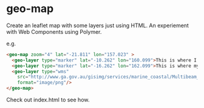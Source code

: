 geo-map
=======

Create an leaflet map with some layers just using HTML. An experiement with Web Components using Polymer.

e.g.

```HTML
<geo-map zoom="4" lat="-21.811" lon="157.023" >
  <geo-layer type="marker" lat="-10.262" lon="160.099">This is where I live</geo-layer>
  <geo-layer type="marker" lat="-16.262" lon="162.099">This is where my friend lives</geo-layer>
  <geo-layer type="wms" 
    src="http://www.ga.gov.au/gisimg/services/marine_coastal/Multibeam_50m_Bathymetry_2012_RGB/MapServer/WMSServer" name="0"
    format="image/png"/>
</geo-map>
```

Check out index.html to see how.

